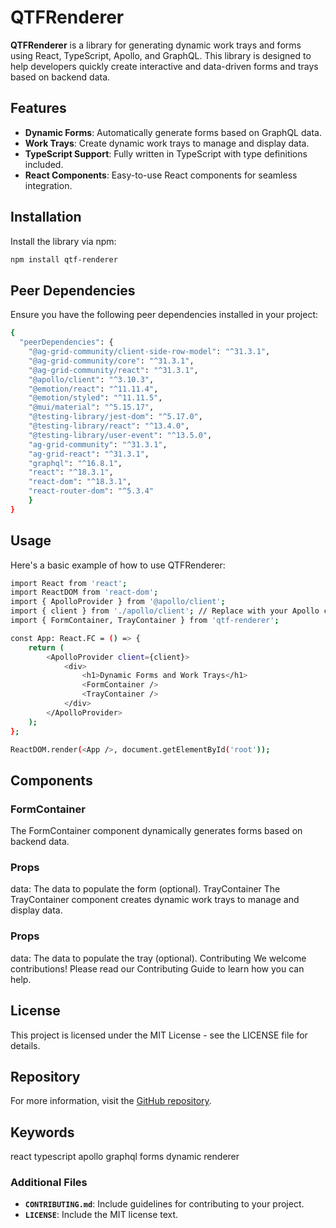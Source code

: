 # QTFRenderer

**QTFRenderer** is a library for generating dynamic work trays and forms using React, TypeScript, Apollo, and GraphQL. This library is designed to help developers quickly create interactive and data-driven forms and trays based on backend data.

## Features

- **Dynamic Forms**: Automatically generate forms based on GraphQL data.
- **Work Trays**: Create dynamic work trays to manage and display data.
- **TypeScript Support**: Fully written in TypeScript with type definitions included.
- **React Components**: Easy-to-use React components for seamless integration.

## Installation

Install the library via npm:

```sh
npm install qtf-renderer
```
## Peer Dependencies

Ensure you have the following peer dependencies installed in your project:

```sh
{
  "peerDependencies": {
    "@ag-grid-community/client-side-row-model": "^31.3.1",
    "@ag-grid-community/core": "^31.3.1",
    "@ag-grid-community/react": "^31.3.1",
    "@apollo/client": "^3.10.3",
    "@emotion/react": "^11.11.4",
    "@emotion/styled": "^11.11.5",
    "@mui/material": "^5.15.17",
    "@testing-library/jest-dom": "^5.17.0",
    "@testing-library/react": "^13.4.0",
    "@testing-library/user-event": "^13.5.0",
    "ag-grid-community": "^31.3.1",
    "ag-grid-react": "^31.3.1",
    "graphql": "^16.8.1",
    "react": "^18.3.1",
    "react-dom": "^18.3.1",
    "react-router-dom": "^5.3.4"
    }
}
```

## Usage

Here's a basic example of how to use QTFRenderer:

```sh
import React from 'react';
import ReactDOM from 'react-dom';
import { ApolloProvider } from '@apollo/client';
import { client } from './apollo/client'; // Replace with your Apollo client setup
import { FormContainer, TrayContainer } from 'qtf-renderer';

const App: React.FC = () => {
    return (
        <ApolloProvider client={client}>
            <div>
                <h1>Dynamic Forms and Work Trays</h1>
                <FormContainer />
                <TrayContainer />
            </div>
        </ApolloProvider>
    );
};

ReactDOM.render(<App />, document.getElementById('root'));
```

## Components

### FormContainer
The FormContainer component dynamically generates forms based on backend data.

### Props
data: The data to populate the form (optional).
TrayContainer
The TrayContainer component creates dynamic work trays to manage and display data.

### Props
data: The data to populate the tray (optional).
Contributing
We welcome contributions! Please read our Contributing Guide to learn how you can help.

## License
This project is licensed under the MIT License - see the LICENSE file for details.

## Repository
For more information, visit the [GitHub repository](https://github.com/Sagadark666/qtf-renderer).

## Keywords
react
typescript
apollo
graphql
forms
dynamic
renderer


### Additional Files
- **`CONTRIBUTING.md`**: Include guidelines for contributing to your project.
- **`LICENSE`**: Include the MIT license text.


